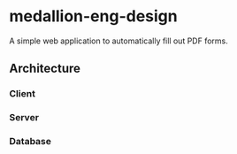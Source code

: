 # medallion-eng-design

A simple web application to automatically fill out PDF forms.

## Architecture

### Client

### Server

### Database
